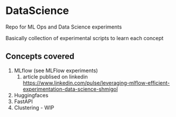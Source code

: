 # DataScience
Repo for ML Ops and Data Science experiments


Basically collection of experimental scripts to learn each concept

## Concepts covered

1. MLflow (see MLFlow experiments)
    1. article publised on linkedin https://www.linkedin.com/pulse/leveraging-mlflow-efficient-experimentation-data-science-shmigol
1. Huggingfaces
1. FastAPI
1. Clustering - WIP
